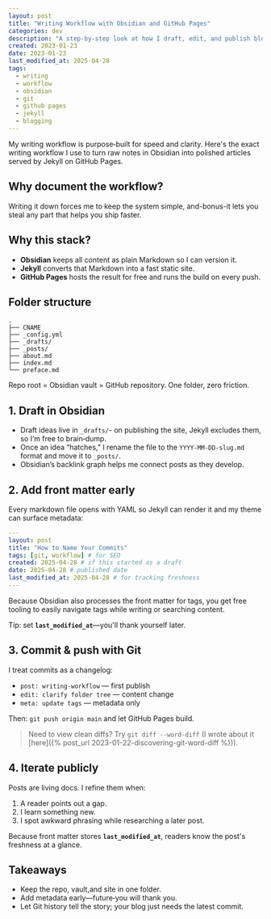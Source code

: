```yaml
---
layout: post
title: "Writing Workflow with Obsidian and GitHub Pages"
categories: dev
description: "A step‑by‑step look at how I draft, edit, and publish blog posts using Obsidian and GitHub Pages powered by Jekyll."
created: 2023-01-23
date: 2023-01-23
last_modified_at: 2025-04-28
tags:
  - writing
  - workflow
  - obsidian
  - git
  - github pages
  - jekyll
  - blogging
---
```

My writing workflow is purpose‑built for speed and clarity. Here's the exact writing workflow I use to turn raw notes in Obsidian into polished articles served by Jekyll on GitHub Pages.

## Why document the workflow?

Writing it down forces me to keep the system simple, and-bonus-it lets you steal any part that helps you ship faster.

## Why this stack?

* **Obsidian** keeps all content as plain Markdown so I can version it.
* **Jekyll** converts that Markdown into a fast static site.
* **GitHub Pages** hosts the result for free and runs the build on every push.

## Folder structure

```text
.
├── CNAME
├── _config.yml
├── _drafts/
├── _posts/
├── about.md
├── index.md
└── preface.md
```

Repo root = Obsidian vault = GitHub repository. One folder, zero friction.

## 1. Draft in Obsidian

- Draft ideas live in `_drafts/`- on publishing the site, Jekyll excludes them, so I’m free to brain‑dump.
- Once an idea “hatches,” I rename the file to the `YYYY-MM-DD-slug.md` format and move it to `_posts/`.
- Obsidian’s backlink graph helps me connect posts as they develop.

## 2. Add front matter early

Every markdown file opens with YAML so Jekyll can render it and my theme can surface metadata:

```yaml
---
layout: post
title: "How to Name Your Commits"
tags: [git, workflow] # for SEO
created: 2025‑04‑28 # if this started as a draft
date: 2025-04-28 # published date
last_modified_at: 2025‑04‑28 # for tracking freshness
---
```

Because Obsidian also processes the front matter for tags, you get free tooling to easily navigate tags while writing or searching content.

Tip: set **`last_modified_at`**—you'll thank yourself later.

## 3. Commit & push with Git

I treat commits as a changelog:

- `post: writing‑workflow` — first publish  
- `edit: clarify folder tree` — content change  
- `meta: update tags` — metadata only  

Then: `git push origin main` and let GitHub Pages build.

> Need to view clean diffs? Try `git diff --word-diff` (I wrote about it [here]({% post_url 2023-01-22-discovering-git-word-diff %})).

## 4. Iterate publicly

Posts are living docs. I refine them when:

1. A reader points out a gap.
2. I learn something new.
3. I spot awkward phrasing while researching a later post.

Because front matter stores **`last_modified_at`**, readers know the post's freshness at a glance.

## Takeaways

- Keep the repo, vault,and site in one folder.
- Add metadata early—future‑you will thank you.
- Let Git history tell the story; your blog just needs the latest commit.
